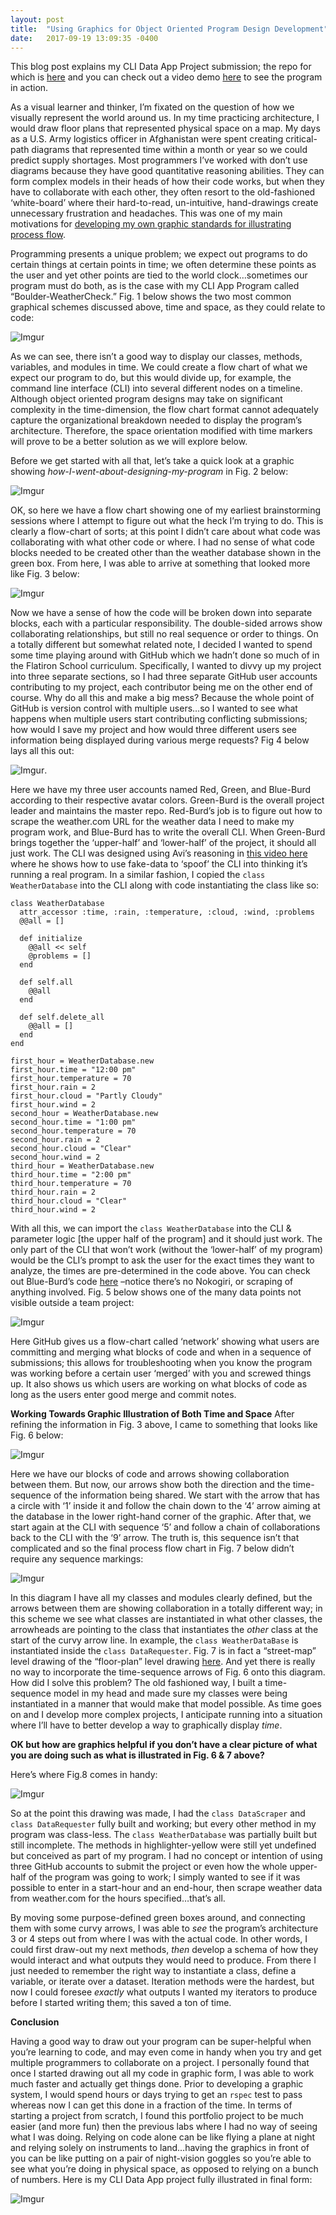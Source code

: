 ```yaml
---
layout: post
title:  "Using Graphics for Object Oriented Program Design Development"
date:   2017-09-19 13:09:35 -0400
---
```



This blog post explains my CLI Data App Project submission; the repo for which is [here]( https://github.com/Richard-Burd/richardburd-cli-app) and you can check out a video demo [here]( https://youtu.be/6PWwNzizCOs) to see the program in action.

As a visual learner and thinker, I’m fixated on the question of how we visually represent the world around us.  In my time practicing architecture, I would draw floor plans that represented physical space on a map.  My days as a U.S. Army logistics officer in Afghanistan were spent creating critical-path diagrams that represented time within a month or year so we could predict supply shortages.  Most programmers I’ve worked with don’t use diagrams because they have good quantitative reasoning abilities.  They can form complex models in their heads of how their code works, but when they have to collaborate with each other, they often resort to the old-fashioned ‘white-board’ where their hard-to-read, un-intuitive, hand-drawings create unnecessary frustration and headaches.  This was one of my main motivations for [developing my own graphic standards for illustrating process flow]( https://richard-burd.github.io/2017/09/15/object_oriented_architecture_for_visual_thinkers/).  

Programming presents a unique problem; we expect out programs to do certain things at certain points in time; we often determine these points as the user and yet other points are tied to the world clock…sometimes our program must do both, as is the case with my CLI App Program called “Boulder-WeatherCheck.”  Fig. 1 below shows the two most common graphical schemes discussed above, time and space, as they could relate to code:

![Imgur](https://i.imgur.com/wTsp1XK.png)

As we can see, there isn’t a good way to display our classes, methods, variables, and modules in time.  We could create a flow chart of what we expect our program to do, but this would divide up, for example, the command line interface (CLI) into several different nodes on a timeline.  Although object oriented program designs may take on significant complexity in the time-dimension, the flow chart format cannot adequately capture the organizational breakdown needed to display the program’s architecture.  Therefore, the space orientation modified with time markers will prove to be a better solution as we will explore below.

Before we get started with all that, let’s take a quick look at a graphic showing *how-I-went-about-designing-my-program* in Fig. 2 below:

![Imgur](https://i.imgur.com/K3hKXSD.png)

OK, so here we have a flow chart showing one of my earliest brainstorming sessions where I attempt to figure out what the heck I’m trying to do.  This is clearly a flow-chart of sorts; at this point I didn’t care about what code was collaborating with what other code or where.  I had no sense of what code blocks needed to be created other than the weather database shown in the green box.  From here, I was able to arrive at something that looked more like Fig. 3 below:   

![Imgur](https://i.imgur.com/zLJ8gwb.png)


Now we have a sense of how the code will be broken down into separate blocks, each with a particular responsibility.  The double-sided arrows show collaborating relationships, but still no real sequence or order to things.  On a totally different but somewhat related note, I decided I wanted to spend some time playing around with GitHub which we hadn’t done so much of in the Flatiron School curriculum.  Specifically, I wanted to divvy up my project into three separate sections, so I had three separate GitHub user accounts contributing to my project, each contributor being me on the other end of course.  Why do all this and make a big mess?  Because the whole point of GitHub is version control with multiple users…so I wanted to see what happens when multiple users start contributing conflicting submissions; how would I save my project and how would three different users see information being displayed during various merge requests?  Fig 4 below lays all this out:

![Imgur](https://i.imgur.com/lHFxAfR.png).

Here we have my three user accounts named Red, Green, and Blue-Burd according to their respective avatar colors.  Green-Burd is the overall project leader and maintains the master repo.  Red-Burd’s job is to figure out how to scrape the weather.com URL for the weather data I need to make my program work, and Blue-Burd has to write the overall CLI.  When Green-Burd brings together the ‘upper-half’ and ‘lower-half’ of the project, it should all just work.  The CLI was designed using Avi’s reasoning in [this video here]( https://www.youtube.com/watch?v=_lDExWIhYKI) where he shows how to use fake-data to ‘spoof’ the CLI into thinking it’s running a real program.  In a similar fashion, I copied the `class WeatherDatabase` into the CLI along with code instantiating the class like so: 
```
class WeatherDatabase 
  attr_accessor :time, :rain, :temperature, :cloud, :wind, :problems
  @@all = []
  
  def initialize
    @@all << self
    @problems = []
  end

  def self.all
    @@all
  end

  def self.delete_all
    @@all = []
  end
end

first_hour = WeatherDatabase.new 
first_hour.time = "12:00 pm"
first_hour.temperature = 70
first_hour.rain = 2
first_hour.cloud = "Partly Cloudy"
first_hour.wind = 2
second_hour = WeatherDatabase.new 
second_hour.time = "1:00 pm"
second_hour.temperature = 70
second_hour.rain = 2 
second_hour.cloud = "Clear" 
second_hour.wind = 2
third_hour = WeatherDatabase.new 
third_hour.time = "2:00 pm"
third_hour.temperature = 70
third_hour.rain = 2
third_hour.cloud = "Clear"
third_hour.wind = 2
```
With all this, we can import the `class WeatherDatabase` into the CLI & parameter logic [the upper half of the program] and it should just work.  The only part of the CLI that won’t work (without the ‘lower-half’ of my program) would be the CLI’s prompt to ask the user for the exact times they want to analyze, the times are pre-determined in the code above.  You can check out Blue-Burd’s code [here]( https://repl.it/KpBS/0) –notice there’s no Nokogiri, or scraping of anything involved.  Fig. 5 below shows one of the many data points not visible outside a team project:

![Imgur](https://i.imgur.com/NVfXusW.png)

Here GitHub gives us a flow-chart called ‘network’ showing what users are committing and merging what blocks of code and when in a sequence of submissions; this allows for troubleshooting when you know the program was working before a certain user ‘merged’ with you and screwed things up.  It also shows us which users are working on what blocks of code as long as the users enter good merge and commit notes.  

**Working Towards Graphic Illustration of Both Time and Space** 
After refining the information in Fig. 3 above, I came to something that looks like Fig. 6 below:

![Imgur](https://i.imgur.com/yi1SUPB.png)

Here we have our blocks of code and arrows showing collaboration between them.  But now, our arrows show both the direction and the time-sequence of the information being shared.  We start with the arrow that has a circle with ‘1’ inside it and follow the chain down to the ‘4’ arrow aiming at the database in the lower right-hand corner of the graphic.  After that, we start again at the CLI with sequence ‘5’ and follow a chain of collaborations back to the CLI with the ‘9’ arrow.  The truth is, this sequence isn’t that complicated and so the final process flow chart in Fig. 7 below didn’t require any sequence markings:

![Imgur](https://i.imgur.com/KJUUwmB.png)

In this diagram I have all my classes and modules clearly defined, but the arrows between them are showing collaboration in a totally different way; in this scheme we see what classes are instantiated in what other classes, the arrowheads are pointing to the class that instantiates the *other* class at the start of the curvy arrow line.  In example, the `class WeatherDataBase` is instantiated inside the `class DataRequester`.  Fig. 7 is in fact a “street-map” level drawing of the “floor-plan” level drawing [here]( https://i.imgur.com/EKeTIGz.png). And yet there is really no way to incorporate the time-sequence arrows of Fig. 6 onto this diagram.  How did I solve this problem?  The old fashioned way, I built a time-sequence model in my head and made sure my classes were being instantiated in a manner that would make that model possible.  As time goes on and I develop more complex projects, I anticipate running into a situation where I’ll have to better develop a way to graphically display *time*. 

**OK but how are graphics helpful if you don’t have a clear picture of what you are doing such as what is illustrated in Fig. 6 & 7 above?** 

Here’s where Fig.8 comes in handy:

![Imgur](https://i.imgur.com/ew3OsMQ.png)

So at the point this drawing was made, I had the `class DataScraper` and `class DataRequester` fully built and working; but every other method in my program was class-less.  The `class WeatherDatabase` was partially built but still incomplete.  The methods in highlighter-yellow were still yet undefined but conceived as part of my program.  I had no concept or intention of using three GitHub accounts to submit the project or even how the whole upper-half of the program was going to work; I simply wanted to see if it was possible to enter in a start-hour and an end-hour, then scrape weather data from weather.com for the hours specified…that’s all.

By moving some purpose-defined green boxes around, and connecting them with some curvy arrows, I was able to *see* the program’s architecture 3 or 4 steps out from where I was with the actual code.  In other words, I could first draw-out my next methods, *then* develop a schema of how they would interact and what outputs they would need to produce.  From there I just needed to remember the right way to instantiate a class, define a variable, or iterate over a dataset.  Iteration methods were the hardest, but now I could foresee *exactly* what outputs I wanted my iterators to produce before I started writing them; this saved a ton of time.  

**Conclusion**

Having a good way to draw out your program can be super-helpful when you’re learning to code, and may even come in handy when you try and get multiple programmers to collaborate on a project.  I personally found that once I started drawing out all my code in graphic form, I was able to work much faster and actually get things done.  Prior to developing a graphic system, I would spend hours or days trying to get an `rspec` test to pass whereas now I can get this done in a fraction of the time.  In terms of starting a project from scratch, I found this portfolio project to be much easier (and more fun) then the previous labs where I had no way of seeing what I was doing.  Relying on code alone can be like flying a plane at night and relying solely on instruments to land…having the graphics in front of you can be like putting on a pair of night-vision goggles so you’re able to see what you’re doing in physical space, as opposed to relying on a bunch of numbers.  Here is my CLI Data App project fully illustrated in final form:

![Imgur](https://i.imgur.com/8g2XrVp.png)

 

